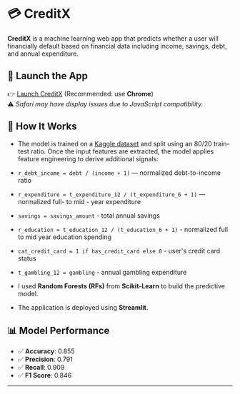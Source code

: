 # 💳 CreditX

**CreditX** is a machine learning web app that predicts whether a user will financially default based on financial data including income, savings, debt, and annual expenditure.

## 🔗 Launch the App

👉 [Launch CreditX](https://creditx-nyywptbpkg9gkmtym5qeam.streamlit.app/) (Recommended: use **Chrome**)  
⚠️ *Safari may have display issues due to JavaScript compatibility.*


## 🚀 How It Works

- The model is trained on a [Kaggle dataset](https://www.kaggle.com/datasets/conorsully1/credit-score) and split using an 80/20 train-test ratio.
Once the input features are extracted, the model applies feature engineering to derive additional signals:

- `r_debt_income = debt / (income + 1)` — normalized debt-to-income ratio  
- `r_expenditure = t_expenditure_12 / (t_expenditure_6 + 1)` — normalized full- to mid - year expenditure 
- `savings = savings_amount` - total annual savings
- `r_education = t_education_12 / (t_education_6 + 1)` - normalized full to mid year education spending
- `cat_credit_card = 1 if has_credit_card else 0` - user's credit card status
- `t_gambling_12 = gambling` - annual gambling expenditure

- I used **Random Forests (RFs)** from **Scikit-Learn** to build the predictive model.
- The application is deployed using **Streamlit**.

## 📊 Model Performance

- ✅ **Accuracy**: 0.855
- ✅ **Precision**: 0.791
- ✅ **Recall**: 0.909
- ✅ **F1 Score**: 0.846
---

